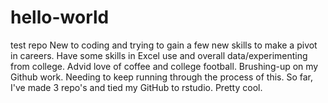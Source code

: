 # hello-world
test repo
New to coding and trying to gain a few new skills to make a pivot in careers. Have some skills in Excel use and overall data/experimenting from college. 
Advid love of coffee and college football.
Brushing-up on my Github work. Needing to keep running through the process of this. 
So far, I've made 3 repo's and tied my GitHub to rstudio. Pretty cool.
